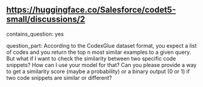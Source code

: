## https://huggingface.co/Salesforce/codet5-small/discussions/2

contains_question: yes

question_part: According to the CodexGlue dataset format, you expect a list of codes and you return the top n most similar examples to a given query. But what if I want to check the similarity between two specific code snippets? How can I use your model for that? Can you please provide a way to get a similarity score (maybe a probability) or a binary output (0 or 1) if two code snippets are similar or different?